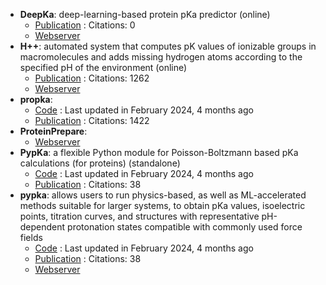 - **DeepKa**: deep-learning-based protein pKa predictor (online)
	- [Publication](https://doi.org/10.1021/acs.jcim.3c02013) : Citations: 0
	- [Webserver](http://www.computbiophys.com/DeepKa/main)
- **H++**: automated system that computes pK values of ionizable groups in macromolecules and adds missing hydrogen atoms according to the specified pH of the environment (online)
	- [Publication](https://doi.org/10.1093%2Fnar%2Fgki464) : Citations: 1262
	- [Webserver](http://biophysics.cs.vt.edu/)
- **propka**: 
	- [Code](https://github.com/jensengroup/propka) : Last updated in February 2024, 4 months ago
	- [Publication](https://doi.org/10.1021/ct200133y) : Citations: 1422
- **ProteinPrepare**: 
	- [Webserver](http://www.playmolecule.org/)
- **PypKa**: a flexible Python module for Poisson-Boltzmann based pKa calculations (for proteins) (standalone)
	- [Code](https://github.com/mms-fcul/PypKa) : Last updated in February 2024, 4 months ago
	- [Publication](https://doi.org/10.1021/acs.jcim.0c00718) : Citations: 38
- **pypka**: allows users to run physics-based, as well as ML-accelerated methods suitable for larger systems, to obtain pKa values, isoelectric points, titration curves, and structures with representative pH-dependent protonation states compatible with commonly used force fields
	- [Code](https://github.com/mms-fcul/PypKa) : Last updated in February 2024, 4 months ago
	- [Publication](https://doi.org/10.1021/acs.jcim.0c00718) : Citations: 38
	- [Webserver](https://pypka.org/)
